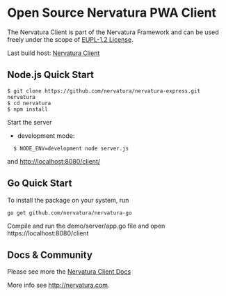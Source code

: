 Open Source Nervatura PWA Client
=========================

The Nervatura Client is part of the Nervatura Framework and can be used freely under the scope of [EUPL-1.2 License](https://opensource.org/licenses/EUPL-1.2).

Last build host: [Nervatura Client](https://nervatura.github.io/nervatura-client)

## Node.js Quick Start

    $ git clone https://github.com/nervatura/nervatura-express.git nervatura
    $ cd nervatura
    $ npm install

Start the server

* development mode:
```
  $ NODE_ENV=development node server.js
```
and [http://localhost:8080/client/](http://localhost:8080/client/)

## Go Quick Start

To install the package on your system, run

    go get github.com/nervatura/nervatura-go

Compile and run the demo/server/app.go file and open https://localhost:8080/client

## Docs & Community

Please see more the [Nervatura Client Docs](https://nervatura.github.io/nervatura/docs/)

More info see http://nervatura.com.
